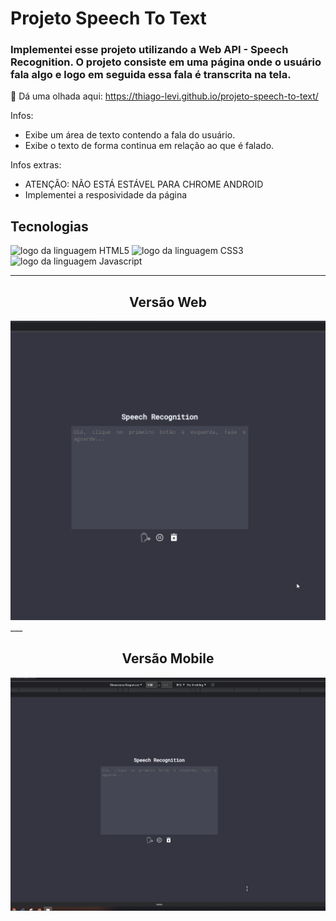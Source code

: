 
# Projeto Speech To Text

### Implementei esse projeto utilizando a Web API - Speech Recognition. O projeto consiste em uma página onde o usuário fala algo e logo em seguida essa fala é transcrita na tela.

👀 Dá uma olhada aqui: <https://thiago-levi.github.io/projeto-speech-to-text/>

Infos:

- Exibe um área de texto contendo a fala do usuário.
- Exibe o texto de forma continua em relação ao que é falado.

Infos extras:
- ATENÇÃO: NÃO ESTÁ ESTÁVEL PARA CHROME ANDROID
- Implementei a resposividade da página

## Tecnologias

<img alt="logo da linguagem HTML5" src="https://img.shields.io/badge/HTML5-E34F26?style=for-the-badge&logo=html5&logoColor=white"> <img alt="logo da linguagem CSS3" src="https://img.shields.io/badge/CSS3-1572B6?style=for-the-badge&logo=css3&logoColor=white"> <img alt="logo da linguagem Javascript" src="https://img.shields.io/badge/JavaScript-323330?style=for-the-badge&logo=javascript&logoColor=F7DF1E">

---

<h2 align="center">Versão Web</h2>

<img src="./src/img/tela01.gif" alt="Gif de uma página de captura de som para texto"> 
___

<h2 align="center">Versão Mobile</h2>
<img src="./src/img/tela02.gif" alt="Gif de uma página de busca de captura de som para texto">
